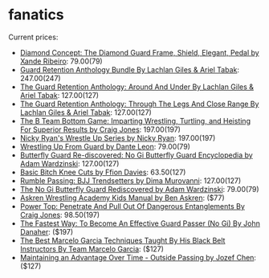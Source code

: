 # fanatics

Current prices:

- [Diamond Concept: The Diamond Guard Frame, Shield, Elegant, Pedal by Xande Ribeiro](https://bjjfanatics.com/products/diamond-concept-of-defense-by-xande-ribeiro): $79.00 ($79)
- [Guard Retention Anthology Bundle By Lachlan Giles & Ariel Tabak](https://bjjfanatics.com/products/guard-retention-anthology-bundle-by-lachlan-giles-ariel-tabak): $247.00 ($247)
- [The Guard Retention Anthology: Around And Under By Lachlan Giles & Ariel Tabak](https://bjjfanatics.com/products/the-guard-retention-anthology-by-lachlan-giles-ariel-tabak): $127.00 ($127)
- [The Guard Retention Anthology: Through The Legs And Close Range By Lachlan Giles & Ariel Tabak](https://bjjfanatics.com/products/the-guard-retention-anthology-through-the-legs-and-close-range-by-lachlan-giles-ariel-tabak): $127.00 ($127)
- [The B Team Bottom Game: Imparting Wrestling, Turtling, and Heisting For Superior Results by Craig Jones](https://bjjfanatics.com/products/bteam-bottom-by-craig-jones): $197.00 ($197)
- [Nicky Ryan's Wrestle Up Series by Nicky Ryan](https://bjjfanatics.com/products/nicky-ryans-wrestle-up-series-by-nicky-ryan): $197.00 ($197)
- [Wrestling Up From Guard by Dante Leon](https://bjjfanatics.com/products/wrestling-up-from-guard-by-dante-leon): $79.00 ($79)
- [Butterfly Guard Re-discovered: No Gi Butterfly Guard Encyclopedia by Adam Wardzinski](https://bjjfanatics.com/products/butterfly-guard-re-discovered-no-gi-butterfly-guard-encyclopedia-by-adam-wardzinski): $127.00 ($127)
- [Basic Bitch Knee Cuts by Ffion Davies](https://bjjfanatics.com/products/knee-cutting-by-ffion-davies): $63.50 ($127)
- [Rumble Passing: BJJ Trendsetters by Dima Murovanni](https://bjjfanatics.com/products/rumble-passing-bjj-trendsetters-by-dima-murovanni): $127.00 ($127)
- [The No Gi Butterfly Guard Rediscovered by Adam Wardzinski](https://bjjfanatics.com/products/the-no-gi-butterfly-guard-rediscovered-by-adam-wardzinski): $79.00 ($79)
- [Askren Wrestling Academy Kids Manual by Ben Askren](https://fanaticwrestling.com/products/askren-wrestling-academy-kids-manual-by-ben-askren):  ($77)
- [Power Top: Penetrate And Pull Out Of Dangerous Entanglements By Craig Jones](https://bjjfanatics.com/products/power-top-penetrate-and-pull-out-of-dangerous-entanglements-by-craig-jones): $98.50 ($197)
- [The Fastest Way: To Become An Effective Guard Passer (No Gi) By John Danaher](https://bjjfanatics.com/products/the-fastest-way-to-become-an-effective-guard-passer-no-gi-by-john-danaher):  ($197)
- [The Best Marcelo Garcia Techniques Taught By His Black Belt Instructors By Team Marcelo Garcia](https://bjjfanatics.com/products/the-best-marcelo-garcia-techniques-taught-by-his-black-belt-instructors-by-team-marcelo-garcia):  ($127)
- [Maintaining an Advantage Over Time - Outside Passing by Jozef Chen](https://bjjfanatics.com/products/jpoint-camping-by-jozef-chen):  ($127)
